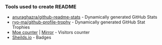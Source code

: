 ### Tools used to create README
- [anuraghazra/github-readme-stats](https://github.com/anuraghazra/github-readme-stats) - Dynamically generated GitHub Stats
- [ryo-ma/github-profile-trophy](https://github.com/ryo-ma/github-profile-trophy?tab=readme-ov-file) - Dynamically generated GitHub Stat Trophies
- [Moe counter](https://moe-counter.glitch.me) | [Mirror](https://count.ayaya.beauty) - Visitors counter
- [Sheilds.io](https://shields.io) - Badges
